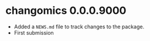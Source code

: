 # changomics 0.0.0.9000

* Added a `NEWS.md` file to track changes to the package.
* First submission
